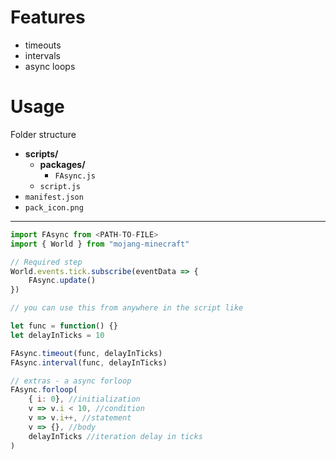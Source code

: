 # Features
- timeouts
- intervals
- async loops

# Usage
Folder structure
  - **scripts/**
    - **packages/**
      - `FAsync.js`
    - `script.js`
  - `manifest.json`
  - `pack_icon.png`
---
```javascript
import FAsync from <PATH-TO-FILE>
import { World } from "mojang-minecraft"

// Required step
World.events.tick.subscribe(eventData => {
	FAsync.update()
})

// you can use this from anywhere in the script like

let func = function() {}
let delayInTicks = 10

FAsync.timeout(func, delayInTicks)
FAsync.interval(func, delayInTicks)

// extras - a async forloop
FAsync.forloop(
	{ i: 0}, //initialization
	v => v.i < 10, //condition
	v => v.i++, //statement
	v => {}, //body
	delayInTicks //iteration delay in ticks
)

```
